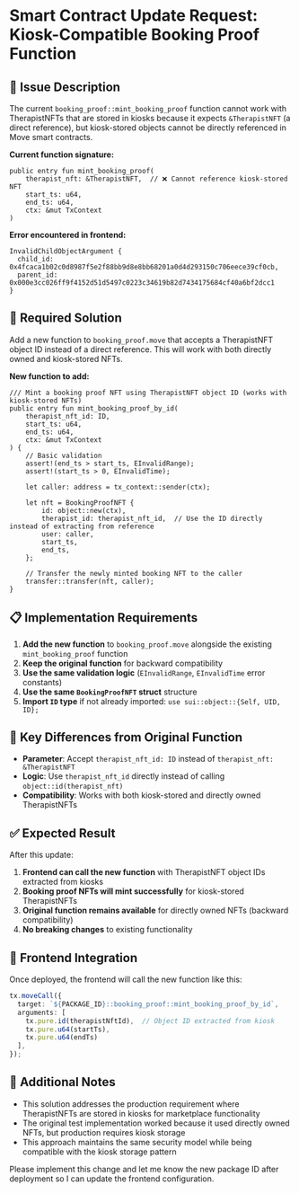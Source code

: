 # Smart Contract Update Request: Kiosk-Compatible Booking Proof Function

## 🎯 **Issue Description**

The current `booking_proof::mint_booking_proof` function cannot work with TherapistNFTs that are stored in kiosks because it expects `&TherapistNFT` (a direct reference), but kiosk-stored objects cannot be directly referenced in Move smart contracts.

**Current function signature:**
```move
public entry fun mint_booking_proof(
    therapist_nft: &TherapistNFT,  // ❌ Cannot reference kiosk-stored NFT
    start_ts: u64,
    end_ts: u64,
    ctx: &mut TxContext
)
```

**Error encountered in frontend:**
```
InvalidChildObjectArgument { 
  child_id: 0x4fcaca1b02c0d8987f5e2f88bb9d8e8bb68201a0d4d293150c706eece39cf0cb, 
  parent_id: 0x000e3cc026ff9f4152d51d5497c0223c34619b82d7434175684cf40a6bf2dcc1 
}
```

## 🔧 **Required Solution**

Add a new function to `booking_proof.move` that accepts a TherapistNFT object ID instead of a direct reference. This will work with both directly owned and kiosk-stored NFTs.

**New function to add:**
```move
/// Mint a booking proof NFT using TherapistNFT object ID (works with kiosk-stored NFTs)
public entry fun mint_booking_proof_by_id(
    therapist_nft_id: ID,
    start_ts: u64,
    end_ts: u64,
    ctx: &mut TxContext
) {
    // Basic validation
    assert!(end_ts > start_ts, EInvalidRange);
    assert!(start_ts > 0, EInvalidTime);

    let caller: address = tx_context::sender(ctx);

    let nft = BookingProofNFT {
        id: object::new(ctx),
        therapist_id: therapist_nft_id,  // Use the ID directly instead of extracting from reference
        user: caller,
        start_ts,
        end_ts,
    };

    // Transfer the newly minted booking NFT to the caller
    transfer::transfer(nft, caller);
}
```

## 📋 **Implementation Requirements**

1. **Add the new function** to `booking_proof.move` alongside the existing `mint_booking_proof` function
2. **Keep the original function** for backward compatibility
3. **Use the same validation logic** (`EInvalidRange`, `EInvalidTime` error constants)
4. **Use the same `BookingProofNFT` struct** structure
5. **Import `ID` type** if not already imported: `use sui::object::{Self, UID, ID};`

## 🎯 **Key Differences from Original Function**

- **Parameter**: Accept `therapist_nft_id: ID` instead of `therapist_nft: &TherapistNFT`
- **Logic**: Use `therapist_nft_id` directly instead of calling `object::id(therapist_nft)`
- **Compatibility**: Works with both kiosk-stored and directly owned TherapistNFTs

## ✅ **Expected Result**

After this update:
1. **Frontend can call the new function** with TherapistNFT object IDs extracted from kiosks
2. **Booking proof NFTs will mint successfully** for kiosk-stored TherapistNFTs
3. **Original function remains available** for directly owned NFTs (backward compatibility)
4. **No breaking changes** to existing functionality

## 🚀 **Frontend Integration**

Once deployed, the frontend will call the new function like this:
```typescript
tx.moveCall({
  target: `${PACKAGE_ID}::booking_proof::mint_booking_proof_by_id`,
  arguments: [
    tx.pure.id(therapistNftId),  // Object ID extracted from kiosk
    tx.pure.u64(startTs),
    tx.pure.u64(endTs)
  ],
});
```

## 📝 **Additional Notes**

- This solution addresses the production requirement where TherapistNFTs are stored in kiosks for marketplace functionality
- The original test implementation worked because it used directly owned NFTs, but production requires kiosk storage
- This approach maintains the same security model while being compatible with the kiosk storage pattern

Please implement this change and let me know the new package ID after deployment so I can update the frontend configuration.

